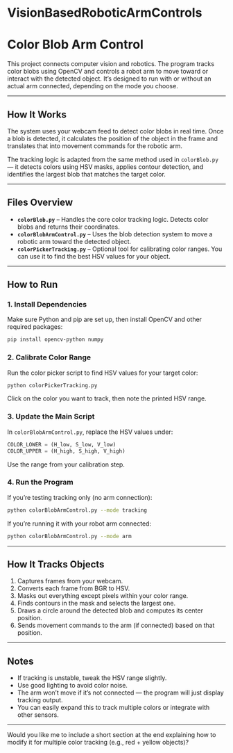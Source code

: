 # VisionBasedRoboticArmControls
# **Color Blob Arm Control**

This project connects computer vision and robotics. The program tracks color blobs using OpenCV and controls a robot arm to move toward or interact with the detected object. It’s designed to run with or without an actual arm connected, depending on the mode you choose.

---

## **How It Works**

The system uses your webcam feed to detect color blobs in real time. Once a blob is detected, it calculates the position of the object in the frame and translates that into movement commands for the robotic arm.

The tracking logic is adapted from the same method used in `colorBlob.py` — it detects colors using HSV masks, applies contour detection, and identifies the largest blob that matches the target color.

---

## **Files Overview**

* **`colorBlob.py`** – Handles the core color tracking logic. Detects color blobs and returns their coordinates.
* **`colorBlobArmControl.py`** – Uses the blob detection system to move a robotic arm toward the detected object.
* **`colorPickerTracking.py`** – Optional tool for calibrating color ranges. You can use it to find the best HSV values for your object.

---

## **How to Run**

### 1. Install Dependencies

Make sure Python and pip are set up, then install OpenCV and other required packages:

```bash
pip install opencv-python numpy
```

### 2. Calibrate Color Range

Run the color picker script to find HSV values for your target color:

```bash
python colorPickerTracking.py
```

Click on the color you want to track, then note the printed HSV range.

### 3. Update the Main Script

In `colorBlobArmControl.py`, replace the HSV values under:

```python
COLOR_LOWER = (H_low, S_low, V_low)
COLOR_UPPER = (H_high, S_high, V_high)
```

Use the range from your calibration step.

### 4. Run the Program

If you’re testing tracking only (no arm connection):

```bash
python colorBlobArmControl.py --mode tracking
```

If you’re running it with your robot arm connected:

```bash
python colorBlobArmControl.py --mode arm
```

---

## **How It Tracks Objects**

1. Captures frames from your webcam.
2. Converts each frame from BGR to HSV.
3. Masks out everything except pixels within your color range.
4. Finds contours in the mask and selects the largest one.
5. Draws a circle around the detected blob and computes its center position.
6. Sends movement commands to the arm (if connected) based on that position.

---

## **Notes**

* If tracking is unstable, tweak the HSV range slightly.
* Use good lighting to avoid color noise.
* The arm won’t move if it’s not connected — the program will just display tracking output.
* You can easily expand this to track multiple colors or integrate with other sensors.

---

Would you like me to include a short section at the end explaining how to modify it for multiple color tracking (e.g., red + yellow objects)?
